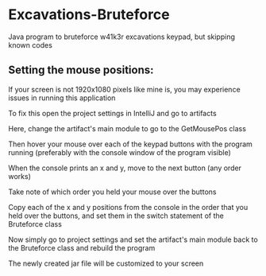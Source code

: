 # Excavations-Bruteforce
Java program to bruteforce w41k3r excavations keypad, but skipping known codes

## Setting the mouse positions:
If your screen is not 1920x1080 pixels like mine is, you may experience issues in running this application

To fix this open the project settings in IntelliJ and go to artifacts

Here, change the artifact's main module to go to the GetMousePos class

Then hover your mouse over each of the keypad buttons with the program running (preferably with the console window of the program visible)

When the console prints an x and y, move to the next button (any order works)

Take note of which order you held your mouse over the buttons

Copy each of the x and y positions from the console in the order that you held over the buttons, and set them in the switch statement of the Bruteforce class

Now simply go to project settings and set the artifact's main module back to the Bruteforce class and rebuild the program

The newly created jar file will be customized to your screen
